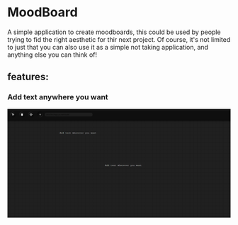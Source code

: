 # MoodBoard
A simple application to create moodboards, this could be used by people trying to fid the right aesthetic for thir next project.
Of course, it's not limited to just that you can also use it as a simple not taking application, and anything else you can think of!

## features:
### Add text anywhere you want
![move text around](https://github.com/adikoch17/MoodBoard/blob/main/images/readme%20images/2.png)
